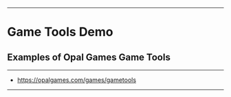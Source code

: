 ------------------------------------------------------------
# Game Tools Demo
## Examples of Opal Games Game Tools
------------------------------------------------------------
* https://opalgames.com/games/gametools
------------------------------------------------------------
